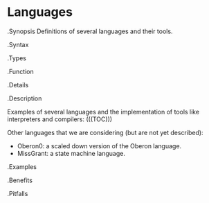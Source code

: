 # Languages

.Synopsis
Definitions of several languages and their tools.

.Syntax

.Types

.Function

.Details

.Description

Examples of several languages and the implementation of tools like interpreters and compilers:
(((TOC)))

Other languages that we are considering (but are not yet described):

*  Oberon0: a scaled down version of the Oberon language.
*  MissGrant: a state machine language.


.Examples

.Benefits

.Pitfalls

